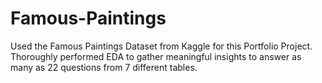 # Famous-Paintings
Used the Famous Paintings Dataset from Kaggle for this Portfolio Project. Thoroughly performed EDA to gather meaningful insights to answer as many as 22 questions from 7 different tables.
